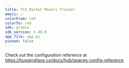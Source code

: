 ```yaml
---
title: TCG Market Movers Tracker
emoji: 📈
colorFrom: red
colorTo: red
sdk: gradio
sdk_version: 5.49.0
app_file: app.py
pinned: false
---
```


Check out the configuration reference at https://huggingface.co/docs/hub/spaces-config-reference
